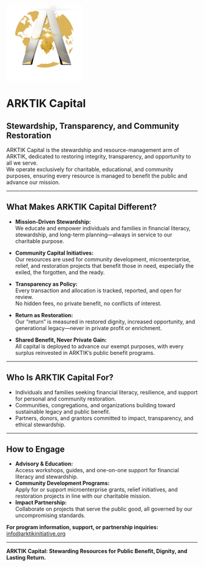 <img src="../assets/ARKTIK%20Logo.png" alt="ARKTIK Logo" width="200">

# ARKTIK Capital

## Stewardship, Transparency, and Community Restoration

ARKTIK Capital is the stewardship and resource-management arm of ARKTIK, dedicated to restoring integrity, transparency, and opportunity to all we serve.  
We operate exclusively for charitable, educational, and community purposes, ensuring every resource is managed to benefit the public and advance our mission.

---

## What Makes ARKTIK Capital Different?

- **Mission-Driven Stewardship:**  
  We educate and empower individuals and families in financial literacy, stewardship, and long-term planning—always in service to our charitable purpose.

- **Community Capital Initiatives:**  
  Our resources are used for community development, microenterprise, relief, and restoration projects that benefit those in need, especially the exiled, the forgotten, and the ready.

- **Transparency as Policy:**  
  Every transaction and allocation is tracked, reported, and open for review.  
  No hidden fees, no private benefit, no conflicts of interest.

- **Return as Restoration:**  
  Our “return” is measured in restored dignity, increased opportunity, and generational legacy—never in private profit or enrichment.

- **Shared Benefit, Never Private Gain:**  
  All capital is deployed to advance our exempt purposes, with every surplus reinvested in ARKTIK’s public benefit programs.

---

## Who Is ARKTIK Capital For?

- Individuals and families seeking financial literacy, resilience, and support for personal and community restoration.
- Communities, congregations, and organizations building toward sustainable legacy and public benefit.
- Partners, donors, and grantors committed to impact, transparency, and ethical stewardship.

---

## How to Engage

- **Advisory & Education:**  
  Access workshops, guides, and one-on-one support for financial literacy and stewardship.
- **Community Development Programs:**  
  Apply for or support microenterprise grants, relief initiatives, and restoration projects in line with our charitable mission.
- **Impact Partnership:**  
  Collaborate on projects that serve the public good, all governed by our uncompromising standards.

**For program information, support, or partnership inquiries:**  
info@arktikinitiative.org

---

**ARKTIK Capital: Stewarding Resources for Public Benefit, Dignity, and Lasting Return.**
